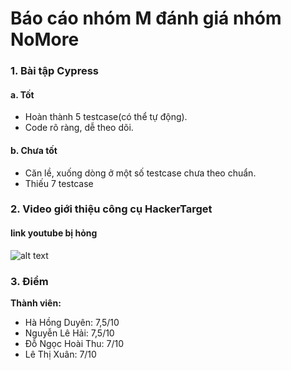# Báo cáo nhóm M đánh giá nhóm NoMore 
### 1.	Bài tập Cypress

#### a. Tốt
- Hoàn thành 5 testcase(có thể tự động).
- Code rõ ràng, dễ theo dõi.

#### b.	Chưa tốt
- Căn lề, xuống dòng ở một số testcase chưa theo chuẩn.
- Thiếu 7 testcase

### 2.	Video giới thiệu công cụ HackerTarget
#### link youtube bị hỏng
![alt text](https://s3-ap-southeast-1.amazonaws.com/kipalog.com/bwh6xhfaps_image.png)

### 3.	Điểm

**Thành viên:**

- Hà Hồng Duyên: 7,5/10
- Nguyễn Lê Hải: 7,5/10
- Đỗ Ngọc Hoài Thu: 7/10
- Lê Thị Xuân: 7/10
